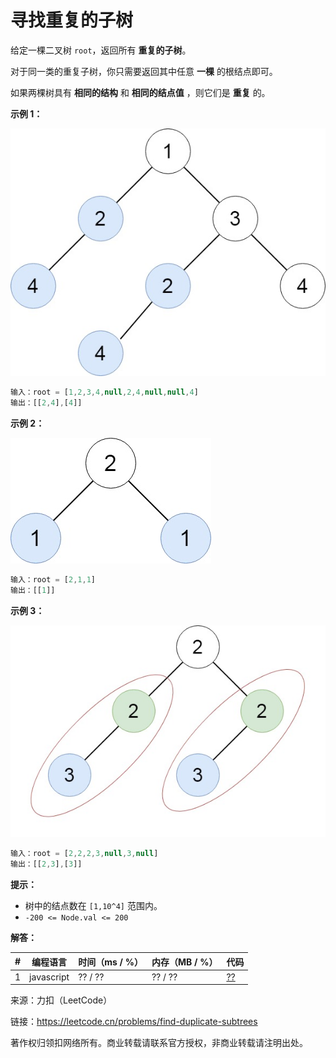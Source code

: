 # 寻找重复的子树

给定一棵二叉树 `root`，返回所有 **重复的子树**。

对于同一类的重复子树，你只需要返回其中任意 **一棵** 的根结点即可。

如果两棵树具有 **相同的结构** 和 **相同的结点值** ，则它们是 **重复** 的。

**示例 1：**

![示例1](./eg1.jpg)

``` javascript
输入：root = [1,2,3,4,null,2,4,null,null,4]
输出：[[2,4],[4]]
```

**示例 2：**

![示例2](./eg2.jpg)

``` javascript
输入：root = [2,1,1]
输出：[[1]]
```

**示例 3：**

![示例3](./eg3.jpg)

``` javascript
输入：root = [2,2,2,3,null,3,null]
输出：[[2,3],[3]]
```

**提示：**

- 树中的结点数在 `[1,10^4]` 范围内。
- `-200 <= Node.val <= 200`

**解答：**

**#**|**编程语言**|**时间（ms / %）**|**内存（MB / %）**|**代码**
--|--|--|--|--
1|javascript|?? / ??|?? / ??|[??](./javascript/ac_v1.js)

来源：力扣（LeetCode）

链接：https://leetcode.cn/problems/find-duplicate-subtrees

著作权归领扣网络所有。商业转载请联系官方授权，非商业转载请注明出处。
